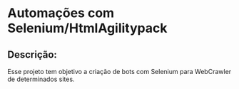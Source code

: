 # Automações com Selenium/HtmlAgilitypack

## Descrição:
Esse projeto tem objetivo a criação de bots com Selenium para WebCrawler de determinados sites. 
